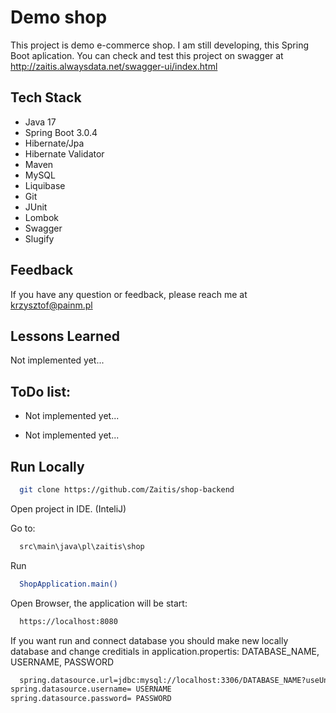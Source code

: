 
# Demo shop

This project is demo e-commerce shop. I am still developing, this Spring Boot aplication.   You can check and test this project on swagger at 
http://zaitis.alwaysdata.net/swagger-ui/index.html
## Tech Stack

 * Java 17
 * Spring Boot 3.0.4
 * Hibernate/Jpa
 * Hibernate Validator
 * Maven
 * MySQL
 * Liquibase
 * Git
 * JUnit
 * Lombok
 * Swagger
 * Slugify



## Feedback

If you have any question or feedback, please reach me at krzysztof@painm.pl


## Lessons Learned

Not implemented yet...


## ToDo list:

- Not implemented yet...

- Not implemented yet...


## Run Locally

```bash
  git clone https://github.com/Zaitis/shop-backend
```

Open project in IDE. (InteliJ)


Go to:

```bash
  src\main\java\pl\zaitis\shop
```

Run 

```bash
  ShopApplication.main()
```

Open Browser, the application will be start:

```bash
  https://localhost:8080
```

If you want run and connect database you should make new locally database and change
creditials in application.propertis: DATABASE_NAME, USERNAME, PASSWORD


```bash
  spring.datasource.url=jdbc:mysql://localhost:3306/DATABASE_NAME?useUnicode=true&serverTimezone=UTC
spring.datasource.username= USERNAME
spring.datasource.password= PASSWORD
```